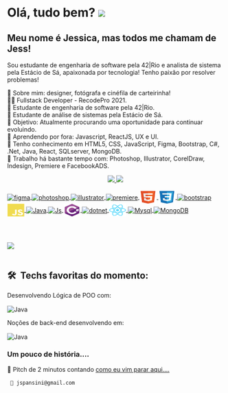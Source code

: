 <h1 align="left"> Olá, tudo bem? <img src="https://raw.githubusercontent.com/kaueMarques/kaueMarques/master/hi.gif" width="30px"></h1>
<h2> Meu nome é Jessica, mas todos me chamam de Jess!</h2>

Sou estudante de engenharia de software pela 42|Rio e analista de sistema pela Estácio de Sá, apaixonada por tecnologia!
Tenho paixão por resolver problemas!

💬 Sobre mim: designer, fotógrafa e cinéfila de carteirinha!<br>
👩‍🎓 Fullstack Developer - RecodePro 2021.<br>
🎒 Estudante de engenharia de software pela 42|Rio.<br>
🎒 Estudante de análise de sistemas pela Estácio de Sá.<br>
🎯 Objetivo: Atualmente procurando uma oportunidade para continuar evoluindo.<br>
📰 Aprendendo por fora: Javascript, ReactJS, UX e UI.<br>
💜 Tenho conhecimento em HTML5, CSS, JavaScript, Figma, Bootstrap, C#, .Net, Java, React, SQLserver, MongoDB.<br>
💜 Trabalho há bastante tempo com: Photoshop, Illustrator, CorelDraw, Indesign, Premiere e FacebookADS.<br>

<div align="center">
  <a href="https://github.com/jspansini">
  <img height="180em" src="https://github-readme-stats.vercel.app/api?username=jspansini&show_icons=true&theme=dark&include_all_commits=true&count_private=true"/>
  <img height="180em" src="https://github-readme-stats.vercel.app/api/top-langs/?username=jspansini&layout=compact&langs_count=7&theme=dark"/>
</div>

  <div style="display: inline_block align: center "><br>
   
  <img align="center" alt="figma" height="30" width="40" src="https://cdn.jsdelivr.net/gh/devicons/devicon/icons/figma/figma-original.svg" />    
  <img align="center" alt="photoshop" height="30" width="40" src="https://cdn.jsdelivr.net/gh/devicons/devicon/icons/photoshop/photoshop-plain.svg" />
  <img align="center" alt="illustrator" height="30" width="40" src="https://cdn.jsdelivr.net/gh/devicons/devicon/icons/illustrator/illustrator-plain.svg" />  
  <img  align="center" alt="premiere" height="30" width="40" src="https://cdn.jsdelivr.net/gh/devicons/devicon/icons/premierepro/premierepro-original.svg" />
          
          
  <img align="center" alt="HTML" height="30" width="40" src="https://raw.githubusercontent.com/devicons/devicon/master/icons/html5/html5-original.svg">       
  <img align="center" alt="CSS" height="30" width="40" src="https://raw.githubusercontent.com/devicons/devicon/master/icons/css3/css3-original.svg">
  <img align="center" alt="bootstrap" height="30" width="40" src="https://cdn.jsdelivr.net/gh/devicons/devicon/icons/bootstrap/bootstrap-plain-wordmark.svg" />
  <img align="center" alt="Js" height="30" width="40" src="https://raw.githubusercontent.com/devicons/devicon/master/icons/javascript/javascript-plain.svg">
    
    
  <img align="center" alt="Java" height="30" width="40" src="https://cdn.jsdelivr.net/gh/devicons/devicon/icons/java/java-original-wordmark.svg"/>
  <img align="center" alt="Js" height="30" width="40" src="https://cdn.jsdelivr.net/gh/devicons/devicon/icons/c/c-original.svg" />          
  <img align="center" alt="Csharp" height="30" width="40" src="https://raw.githubusercontent.com/devicons/devicon/master/icons/csharp/csharp-original.svg"> 
  <img align="center" alt="dotnet" height="30" width="40" src="https://cdn.jsdelivr.net/gh/devicons/devicon/icons/dot-net/dot-net-original-wordmark.svg" />    
  <img align="center" alt="React" height="30" width="40" src="https://raw.githubusercontent.com/devicons/devicon/master/icons/react/react-original.svg">
  <img align="center" alt="Mysql" height="30" width="40" src="https://cdn.jsdelivr.net/gh/devicons/devicon/icons/mysql/mysql-original-wordmark.svg" />
    
  <img align="center" alt="MongoDB" height="30" width="40" src="https://cdn.jsdelivr.net/gh/devicons/devicon/icons/mongodb/mongodb-original-wordmark.svg" />
          
 ##   
 
</div><br>
  
  <div style="display: flex"> 
 
  <a href="https://www.linkedin.com/in/jessica-pansini-32810393/" target="_blank"><img src="https://img.shields.io/badge/-LinkedIn-%230077B5?style=for-the-badge&logo=linkedin&logoColor=white" target="_blank"></a> 
 
</div>
  

  ## 🛠 &nbsp;Techs favoritas do momento:

  <p> Desenvolvendo Lógica de POO com: </p>
  <img align="center" alt="Java" height="30" width="40" src="https://cdn.jsdelivr.net/gh/devicons/devicon/icons/java/java-original-wordmark.svg"/>
  <p> Noções de back-end desenvolvendo em: </p> 
  <img align="center" alt="Java" height="30" width="40" src="https://cdn.jsdelivr.net/gh/devicons/devicon/icons/nodejs/nodejs-original.svg"/>
  
  <h3> Um pouco de história.... </h3>
   <p> 💬 Pitch de 2 minutos contando <a href="https://youtu.be/bGL083GWLhg"> como eu vim parar aqui.... </a>
  
     📧 jspansini@gmail.com
     
